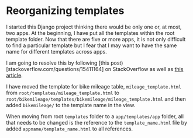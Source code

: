 # Reorganizing templates

I started this Django project thinking there would be only one or, at most, two apps.
At the beginning, I have put all the templates within the root template folder.
Now that there are five or more apps, it is not only difficult to find a particular template but I fear that I may want to have the same name for different templates across apps.

I am going to resolve this by following [this post)[stackoverflow.com/questions/15411164] on StackOverflow as well as [this article](docs.djangoproject.com/en/1.11/intro/tutorial03).

I have moved the template for bike mileage table, `mileage_template.html` from `root/templates/mileage_template.html` to `root/bikemileage/templates/bikemileage/mileage_template.html` and then added `bikemileage/` to the template name in the view.

When moving from root `templates` folder to a `app/templates/app` folder, all that needs to be changed is the reference to the `template_name.html` file by added `appname/template_name.html` to all references.

